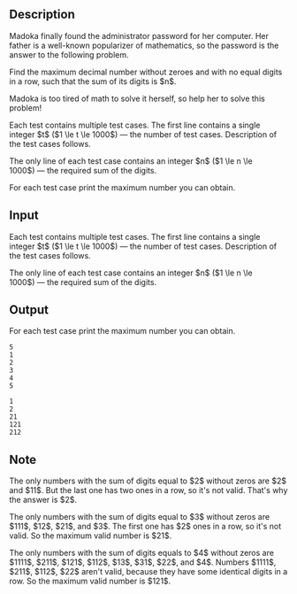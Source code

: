 ## Description

<div><p>Madoka finally found the administrator password for her computer. Her father is a well-known popularizer of mathematics, so the password is the answer to the following problem.</p><p>Find the maximum decimal number without zeroes and with no equal digits in a row, such that the sum of its digits is $n$.</p><p>Madoka is too tired of math to solve it herself, so help her to solve this problem!</p></div><div class="input-specification"><p>Each test contains multiple test cases. The first line contains a single integer $t$ ($1 \le t \le 1000$)&nbsp;— the number of test cases. Description of the test cases follows.</p><p>The only line of each test case contains an integer $n$ ($1 \le n \le 1000$)&nbsp;— the required sum of the digits.</p></div><div class="output-specification"><p>For each test case print the maximum number you can obtain.</p></div>

## Input

<p>Each test contains multiple test cases. The first line contains a single integer $t$ ($1 \le t \le 1000$)&nbsp;— the number of test cases. Description of the test cases follows.</p><p>The only line of each test case contains an integer $n$ ($1 \le n \le 1000$)&nbsp;— the required sum of the digits.</p>

## Output

<p>For each test case print the maximum number you can obtain.</p>





```input1
5
1
2
3
4
5
```




```output1
1
2
21
121
212
```



## Note

<p>The only numbers with the sum of digits equal to $2$ without zeros are $2$ and $11$. But the last one has two ones in a row, so it's not valid. That's why the answer is $2$.</p><p>The only numbers with the sum of digits equal to $3$ without zeros are $111$, $12$, $21$, and $3$. The first one has $2$ ones in a row, so it's not valid. So the maximum valid number is $21$.</p><p>The only numbers with the sum of digits equals to $4$ without zeros are $1111$, $211$, $121$, $112$, $13$, $31$, $22$, and $4$. Numbers $1111$, $211$, $112$, $22$ aren't valid, because they have some identical digits in a row. So the maximum valid number is $121$.</p>
